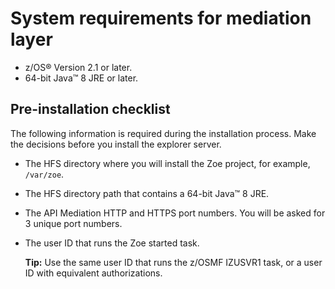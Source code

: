 # System requirements for mediation layer

-   z/OS® Version 2.1 or later.
-   64-bit Java™ 8 JRE or later.

## Pre-installation checklist

The following information is required during the installation process. Make the decisions before you install the explorer server.

-   The HFS directory where you will install the Zoe project, for example, `/var/zoe`.
-   The HFS directory path that contains a 64-bit Java™ 8 JRE.
-   The API Mediation HTTP and HTTPS port numbers. You will be asked for 3 unique port numbers.
-   The user ID that runs the Zoe started task.

    **Tip:** Use the same user ID that runs the z/OSMF IZUSVR1 task, or a user ID with equivalent authorizations.
